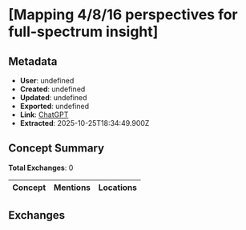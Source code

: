 # \[Mapping 4/8/16 perspectives for full-spectrum insight\]

## Metadata

- **User**: undefined
- **Created**: undefined
- **Updated**: undefined
- **Exported**: undefined
- **Link**: [ChatGPT](undefined)
- **Extracted**: 2025-10-25T18:34:49.900Z

## Concept Summary

**Total Exchanges**: 0

| Concept | Mentions | Locations |
|---------|----------|----------|

## Exchanges

